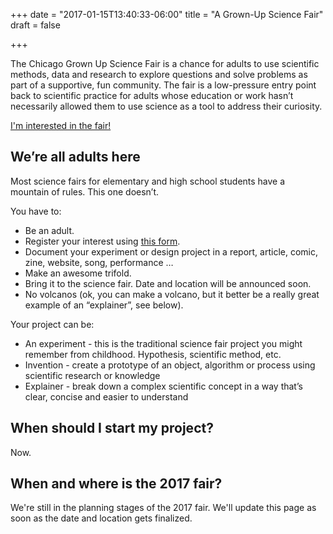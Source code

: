 +++
date = "2017-01-15T13:40:33-06:00"
title = "A Grown-Up Science Fair"
draft = false 

+++

The Chicago Grown Up Science Fair is a chance for adults to use scientific methods, data and research to explore questions and solve problems as part of a supportive, fun community.  The fair is a low-pressure entry point back to scientific practice for adults whose education or work hasn’t necessarily allowed them to use science as a tool to address their curiosity.


<p class="centering-container centering-container--signup-form"><a href="/signup/" class="button button--signup-form">I'm interested in the fair!</a></p>


## We’re all adults here

Most science fairs for elementary and high school students have a mountain of rules.  This one doesn’t.

You have to:

* Be an adult.
* Register your interest using [this form](/signup/).
* Document your experiment or design project in a report, article, comic, zine, website, song, performance …
* Make an awesome trifold.
* Bring it to the science fair. Date and location will be announced soon.
* No volcanos (ok, you can make a volcano, but it better be a really great example of an “explainer”, see below).

Your project can be:

* An experiment - this is the traditional science fair project you might remember from childhood. Hypothesis, scientific method, etc.
* Invention - create a prototype of an object, algorithm or process using scientific research or knowledge
* Explainer - break down a complex scientific concept in a way that’s clear, concise and easier to understand

## When should I start my project?

Now.

## When and where is the 2017 fair?

We're still in the planning stages of the 2017 fair.  We'll update this page as soon as the date and location gets finalized.
